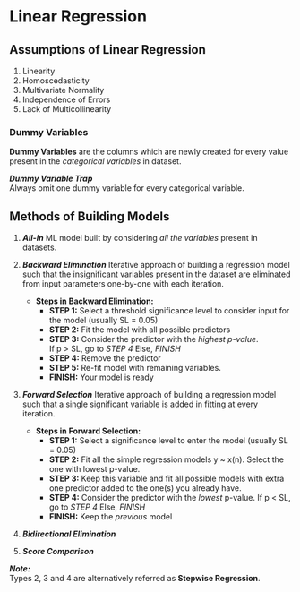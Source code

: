 # Linear Regression

## Assumptions of Linear Regression

1. Linearity  
2. Homoscedasticity  
3. Multivariate Normality  
4. Independence of Errors  
5. Lack of Multicollinearity  

### Dummy Variables
**Dummy Variables** are the columns which are newly created for every value present in the *categorical variables* in dataset.

***Dummy Variable Trap***  
Always omit one dummy variable for every categorical variable.

## Methods of Building Models

1. ***All-in***
ML model built by considering *all the variables* present in datasets.

2. ***Backward Elimination***
Iterative approach of building a regression model such that the insignificant variables present in the dataset are eliminated from input parameters one-by-one with each iteration.

    - **Steps in Backward Elimination:**
        - **STEP 1:** Select a threshold significance level to consider input for the model (usually SL = 0.05)
        - **STEP 2:** Fit the model with all possible predictors
        - **STEP 3:** Consider the predictor with the *highest p-value*.  
        If p > SL, go to *STEP 4*
        Else, *FINISH*
        - **STEP 4:** Remove the predictor
        - **STEP 5:** Re-fit model with remaining variables.
        - **FINISH:** Your model is ready

3. ***Forward Selection*** 
Iterative approach of building a regression model such that a single significant variable is added in fitting at every iteration.

    - **Steps in Forward Selection:**
        - **STEP 1:** Select a significance level to enter the model (usually SL = 0.05)
        - **STEP 2:** Fit all the simple regression models y ~ x(n).
        Select the one with lowest p-value.
        - **STEP 3:** Keep this variable and fit all possible models with extra one predictor added to the one(s) you already have.
        - **STEP 4:** Consider the predictor with the *lowest* p-value.
        If p < SL, go to *STEP 4*
        Else, *FINISH*
        - **FINISH:** Keep the *previous* model 

4. ***Bidirectional Elimination***
5. ***Score Comparison***

***Note:***  
Types 2, 3 and 4 are alternatively referred as **Stepwise Regression**.